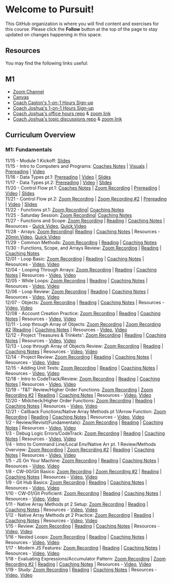 # Welcome to Pursuit!

This GitHub organization is where you will find content and exercises for this course. Please click the **Follow** button at the top of the page to stay updated on changes happening in this space.

## Resources

You may find the following links useful:

## M1 
- [Zoom Channel](https://us06web.zoom.us/j/86031129111)
- [Canvas](https://pursuit.instructure.com/courses/165)
- [Coach Caston's 1-on-1 Hours Sign-up](https://calendar.app.google/nb72RkwgaJF2nKtA8)
- [Coach Joshua's 1-on-1 Hours Sign-up](https://calendar.app.google/BLMridCQ25XzArqm7)
- [Coach Joshua's office hours repo](https://github.com/joshuanelsondev/office_hours) & [zoom link](https://us06web.zoom.us/j/89256360099)
- [Coach Joshua's topic discussions repo](https://github.com/joshuanelsondev/topic_discussions) & [zoom link](https://us06web.zoom.us/j/85960424567)
  


## Curriculum Overview

### M1: Fundamentals 
11/15 - Module 1 Kickoff: [Slides]()<br>
11/15 - Intro to Computers and Programs: [Coaches Notes](https://gist.github.com/CastonPursuit/2d628b3c3b9fd4337bf82f828d5177e2) | [Visuals](https://docs.google.com/presentation/d/1D4IXKnT4Fa0LfvklEATHGwCxN0k2rWBtuKg884KblOI/edit#slide=id.g420132f636_0_109) | [Prereading](https://github.com/10-5-pursuit/unit-fundamentals/blob/main/intro-to-code/readme.md) | [Video](https://www.youtube.com/watch?v=TQCr9RV7twk) <br>
11/16 - Data Types pt.1: [Prereading](https://github.com/pursuit-curriculum/unit-fundamentals/tree/main/intro-to-javascript) | [Video](https://www.youtube.com/watch?v=A37-3lflh8I) | [Slides](https://docs.google.com/presentation/d/1VPWmwDHUwfPM3MWMPnEVVdpVsyEILGz1FxE9CKvKPUI/edit#slide=id.g5a0daf6a0f_0_0) <br>
11/17 - Data Types pt.2:  [Prereading](https://github.com/pursuit-curriculum/unit-fundamentals/tree/main/intro-to-javascript) | [Video](https://www.youtube.com/watch?v=A37-3lflh8I) | [Slides](https://docs.google.com/presentation/d/1VPWmwDHUwfPM3MWMPnEVVdpVsyEILGz1FxE9CKvKPUI/edit#slide=id.g5a0daf6a0f_0_0) <br>
11/20 - Control Flow pt.1: [Coaches Notes](https://gist.github.com/CastonPursuit/6811b68d6431a484875fcf74298eadeb) | [Zoom Recording](https://us06web.zoom.us/rec/share/2QEogtkosXEE8Cba9uqwWQRKxXi1r0MoFZYRlul42iXXrDL_FHVuZ7J5eRi4WQX9.B_199eRyxAiYrEPq) | [Prereading](https://github.com/10-5-pursuit/unit-fundamentals/tree/main/control-flow) | [Video](https://www.youtube.com/watch?v=Wc1rH4uNKIE) | [Slides](https://docs.google.com/presentation/d/1QpqzLZ5O22JayLQqxREZ2k5MOmCaHAUydxkW0f74l8A/edit#slide=id.g420132f666_1_0) <br>
11/21 - Control Flow pt.2:  [Zoom Recording](https://us06web.zoom.us/rec/share/Xqha49H3jmPH_wQMut9SwTGxF8cmHqPzgQC2bqxeMSGc_v5f9r6sj0_ZlvjfDXUC.JeCfImyU8Hz-p13p?startTime=1700580789000) | [Zoom Recording #2](https://us06web.zoom.us/rec/share/Xqha49H3jmPH_wQMut9SwTGxF8cmHqPzgQC2bqxeMSGc_v5f9r6sj0_ZlvjfDXUC.JeCfImyU8Hz-p13p?startTime=1700592468000) | [Prereading]() | [Video](https://www.youtube.com/watch?v=mbT7sSmVUS8) | [Slides](https://docs.google.com/presentation/d/1Q_M6wAqI0hnV3v1yTNYMmkq1991b-xihB8UMjmC41xQ/edit#slide=id.g3986c96d49c0e4ac_18) <br>
11/22 - Functions pt.1:  [Zoom Recording](https://us06web.zoom.us/rec/share/3QcA8bziN7ZUymvIX_I0MWGNbFRLf5kjN7TScXrnkNP8yR-PCyCX8dRT4zcUyp7q.z10b__m0Ds0Mrz6q?startTime=1700672267000)| [Coaching Notes](https://gist.github.com/CastonPursuit/eaaa7b2e0cdabacb456ddf56d054154c) <br>
11/25 - Saturday Session: [Zoom Recording](https://us06web.zoom.us/rec/share/oXJVPJ9LDV_LPnnV2Tn48wLo2co2HOQdZiX9my1D6wZ41aNgaakiOtfgYT6lhedk.zDF-lFnDpWQCaZaJ?startTime=1700924579000)| [Coaching Notes](https://replit.com/@CastonPursuit/FunctionDemobubble#script.js) <br>
11/27 - Functions and Scope:  [Zoom Recording](https://us06web.zoom.us/rec/share/_B7zK6hyf3A26GSAwmzy15Fg97igUWHcRgqwSkC9pqbArXMpqJRCCbZzprJ1XltK.f30XfjBq7MAN9WSF?startTime=1701097454000) | [Reading](https://github.com/pursuit-curriculum/unit-fundamentals/tree/main/scope) | [Coaching Notes](https://replit.com/@CastonPursuit/Practice-Functions-and-Scope) | Resources - [Quick Video](https://www.youtube.com/watch?v=TkFN6e9ZDMw&ab_channel=WebDevSimplified), [Quick Video](https://www.youtube.com/watch?v=iJKkZA215tQ&ab_channel=ProgrammingwithMosh) <br>
11/28 - Arrays:  [Zoom Recording](https://us06web.zoom.us/rec/share/8potDHNfbjJZLPlIOgfan2uHZxmU_dDcwmjffhHff2HfDvlRRpmp8kqHzMLVsnqc.CdkCG7tn0M4H02To?startTime=1701183967000)| [Reading](https://github.com/pursuit-curriculum/unit-fundamentals/tree/main/arrays) | [Coaching Notes](https://replit.com/@CastonPursuit/In-Session-Practice-Arrays-Part-1) | Resources - [20min Video](https://www.youtube.com/watch?v=0SyTDl4pb4w&ab_channel=DaveGray), [Quick Video](https://www.youtube.com/watch?v=QEZXbRiaY1I&ab_channel=freeCodeCamp.org) <br>
11/29 - Common Methods: [Zoom Recording](https://us06web.zoom.us/rec/share/V8FzGyq0LcCj3hM1RS_q_BRIcbd2sNcnSAl2drE1cRCsFcS7nn7nNPBfuVNi7Czq.VBOrbajjnfZDYcY9?startTime=1701272552000) | [Reading](https://github.com/pursuit-curriculum/unit-fundamentals/tree/main/common-methods-and-tools) | [Coaching Notes](https://replit.com/@CastonPursuit/In-Session-Practice-Array-and-String-Methods) <br>
11/30 - Functions, Scope, and Arrays Review: [Zoom Recording](https://us06web.zoom.us/rec/share/GWYk-SlkCCVa8ydEqSiqggLnWhkXHiTMpYPfUuPHXADFCS22pa-TFNZ9efTEyyz9.-HCPMQDb9Drv3_BK?startTime=1701356506000) | [Reading](https://github.com/pursuit-curriculum/unit-fundamentals/tree/main/common-methods-and-tools) | [Coaching Notes](https://replit.com/@CastonPursuit/In-Session-Practice-Array-and-String-Methods) <br>
12/01 - Loop Basic: [Zoom Recording](https://us06web.zoom.us/rec/share/XYLi2D_O-ec6tqtI_eGZ9KviRmoRHm-5NvRxygGAeoM--2hPQ0uGuw6-aBpe0MC8.4DE4LXqALK_QMHj1?startTime=1701443462000) | [Reading](https://github.com/pursuit-curriculum/unit-fundamentals/tree/main/loops) | [Coaching Notes](https://replit.com/@joshuanelsondev/In-Session-Practice-Loops) | Resources - [Video](https://www.youtube.com/watch?v=Kn06785pkJg&ab_channel=codeSTACKr), [Video](https://www.youtube.com/watch?v=s9wW2PpJsmQ&ab_channel=ProgrammingwithMosh) <br>
12/04 - Looping Through Arrays: [Zoom Recording](https://us06web.zoom.us/rec/share/zYosflqRvD2yCGNJwk-Efe561667o5hOR8xaHHH41ghYAHXPE1QB_4HzNWU5nTxO.42pa5cMG9DVkPObE?startTime=1701704001000) | [Reading](https://github.com/pursuit-curriculum/unit-fundamentals/tree/main/loops) | [Coaching Notes](https://replit.com/@joshuanelsondev/In-Session-Practice-Loops) | Resources - [Video](https://www.youtube.com/watch?v=3hUdq32e2qA&ab_channel=CodifyAcademy), [Video](https://www.youtube.com/watch?v=xL2RuPkm4i0&ab_channel=CodingDavid)<br>
12/05 - While Loops: [Zoom Recording](https://us06web.zoom.us/rec/share/yW0Bhh446onY1cbsGVwxkh15LLpKj0xcYS04YTJ1vMGmjrsGcjKCY-HdWA1YhFRP.hOfIT6y8zWi46qDD?startTime=1701790028000) | [Reading](https://github.com/pursuit-curriculum/unit-fundamentals/tree/main/loops) | [Coaching Notes](https://replit.com/@CastonPursuit/In-Session-Practice-Loops) | Resources - [Video](https://www.youtube.com/watch?v=h84MlHv6g4Q&ab_channel=Telusko), [Video](https://www.youtube.com/watch?v=TDUz9QcGPoE&ab_channel=BroCode)<br>
12/06 - Loop Review: [Zoom Recording]() | [Reading]() | [Coaching Notes]() | Resources - [Video](), [Video]()<br>
12/07 - Objects: [Zoom Recording](https://us06web.zoom.us/rec/share/o1q0l91WvQYktOtuMKLAe4UaXB1B3YgyHujPpcf8SVxVMWP4AVBsQo23xGnWA424.xNILJ_KZ0AoB6unW?startTime=1701964049000) | [Reading]() | [Coaching Notes]() | Resources - [Video](), [Video]()<br>
12/08 - Account Creation Practice: [Zoom Recording](https://us06web.zoom.us/rec/share/nXQIVMPmhs1tB9tsW-k1z8frx7dK82HtPI7h13Fs34PHgiAU3c0bADRTlc9MnCds.qlzqlZWmvsK9j5tM?startTime=1702050086000) | [Reading]() | [Coaching Notes]() | Resources - [Video](), [Video]()<br>
12/11 - Loop through Array of Objects: [Zoom Recording](https://us06web.zoom.us/rec/share/Zvj1tvKiQ4XIZb7uSs55P0lDKbFJs7obesVnLCBeXdw_SWpVsUFwFUKKdbjbXOrJ.ugW4pklv9oTm6UOF?startTime=1702308775000) | [Zoom Recording #2](https://us06web.zoom.us/rec/share/8p0vuAC3Xk5m01P9_BewDN-av3t124V4-bfWiptp9vk2_ku_1qIBeH4Z2AKI7ZcG.jUs32zRnNZdIUrVM?startTime=1702323294000) |[Reading]() | [Coaching Notes]() | Resources - [Video](), [Video]()<br>
12/12 - Project 'Treasures & Trinkets': [Zoom Recording](https://us06web.zoom.us/rec/share/xTDZ35q3JjkTICFxihw7ayu95akq4gWUh37G4sLVZDDxc7h9KUc-6DUG1zML-wd8.fd5z-R1AA1RTXVQH?startTime=1702398646000) | [Reading]() | [Coaching Notes]() | Resources - [Video](), [Video]()<br>
12/13 - Loop through Array of Objects Review: [Zoom Recording](https://us06web.zoom.us/rec/share/6xhRJPe5VDyYbsmy9TDQ164Hkmh2ao2bbFXLT4W3E0DoU--lSSgUfVwxrCo49bcx.uFyZoD4xehJIuPu5?startTime=1702481672000) | [Reading]() | [Coaching Notes]() | Resources - [Video](), [Video]()<br>
12/14 - Project Review: [Zoom Recording](https://us06web.zoom.us/rec/share/zJ_Umvt8bA2stiHhfqlr-r1YYxAZ_uaFHqqkCOlgONzhbDTYaSunMVzbO8imoxCU.NoCs7M33P0mEcxgi?startTime=1702567960000) | [Reading]() | [Coaching Notes]() | Resources - [Video](), [Video]()<br>
12/15 - Adding Unit Tests: [Zoom Recording](https://us06web.zoom.us/rec/share/jkPgjJDjtIxXDs_9cRFbwjjFF65ycmhKzTNDO9jTj7pUqOKAj_-Wq87amobKPjrF.FsXezpvse6vxCg8h?startTime=1702669224000) | [Reading]() | [Coaching Notes]() | Resources - [Video](), [Video]()<br>
12/18 - Intro to CodeTrack/Review: [Zoom Recording]() | [Reading]() | [Coaching Notes]() | Resources - [Video](), [Video]()<br>
12/19 - 'T&T' Review/Higher Order Functions: [Zoom Recording](https://us06web.zoom.us/rec/share/oN-_QbSMXNKOEZWbcCgmogJwNd---3Nq1DpZqk36KorzN3ea9OqkjoJlPwL-E_Ot.fXXSQGEzDwNhN7RL?startTime=1703001006000) | [Zoom Recording #2](https://us06web.zoom.us/rec/share/oN-_QbSMXNKOEZWbcCgmogJwNd---3Nq1DpZqk36KorzN3ea9OqkjoJlPwL-E_Ot.fXXSQGEzDwNhN7RL?startTime=1703013942000) | [Reading]() | [Coaching Notes]() | Resources - [Video](), [Video]()<br>
12/20 - Midcheck/Higher Order Functions: [Zoom Recording]() | [Reading]() | [Coaching Notes]() | Resources - [Video](), [Video]()<br>
12/21 - Callback Functions/Native Array Methods pt 1/Arrow Function: [Zoom Recording](https://us06web.zoom.us/rec/share/2DS3rTDLg3N0VEElhXVmNX_mrNTNmauDZxMoAcs5uOlnRVaoNKA346IeOaEIwDyL.OgjK057JBqOfJZXA?startTime=1703174606000) | [Reading]() | [Coaching Notes]() | Resources - [Video](), [Video]()<br>
1/2 - Review/Revisit(Fundamentals): [Zoom Recording](https://us06web.zoom.us/rec/share/QfWC-wdkX3ZVUuMAQf7LxdS2qk3d40LUN67YlKD-ZgftN6GiUaQqOHwtNeTseMg.dXyhFAVZEwHt98wl?startTime=1704215039000) | [Reading]() | [Coaching Notes]() | Resources - [Video](), [Video]()<br>
1/3 - Debug Logic Errors/CodeTrack: [Zoom Recording](https://us06web.zoom.us/rec/share/Sc_XoXR-UpfZuglrmBJr5xRlyY8jrGBwGpj-FPcP5tXLw40Ma-I9GFqbApiPP8up.Y7a4NZkEUhYbwVPx?startTime=1704294186000) | [Reading]() | [Coaching Notes]() | Resources - [Video](), [Video]()<br>
1/4 - Intro to Command Line/Local Env/Native Arr pt. 1 Review/Methods Overview: [Zoom Recording](https://us06web.zoom.us/rec/share/Ik7KiOndhvwLUrMStuCLyMpuGKC7pMbu_tMsHqYh2f0dIgqbpHfkcKmbCYkm2KDH._MiHxmPe-trHnv3t?startTime=1704380515000) | [Zoom Recording #2](https://us06web.zoom.us/rec/share/Ik7KiOndhvwLUrMStuCLyMpuGKC7pMbu_tMsHqYh2f0dIgqbpHfkcKmbCYkm2KDH._MiHxmPe-trHnv3t?startTime=1704403324000) | [Reading]() | [Coaching Notes]() | Resources - [Video](), [Video]()<br>
1/5 - JS On Your Machine: [Zoom Recording](https://us06web.zoom.us/rec/share/kEgxp6gABfTL8VpSW8RYfVG5_NsGgsdDRiY5MPK-tW16UjxHn3W1nfZqAxXqYv1Q.zcHMkSsdu2jp6DiU?startTime=1704467214000) | [Reading]() | [Coaching Notes]() | Resources - [Video](), [Video]()<br>
1/8 - CW-00/Git Basics: [Zoom Recording](https://us06web.zoom.us/rec/share/lD4os1Ej4WLpDvt6DkNm07DzCYuE5xdsXe6hS3vQ3cx_tTexpx5qzQ6LFCPRwrak.AkRFpd7u-CFXMEEf?startTime=1704731935000) | [Zoom Recording #2](https://us06web.zoom.us/rec/share/lD4os1Ej4WLpDvt6DkNm07DzCYuE5xdsXe6hS3vQ3cx_tTexpx5qzQ6LFCPRwrak.AkRFpd7u-CFXMEEf?startTime=1704733392000) | [Reading]() | [Coaching Notes]() | Resources - [Video](), [Video]()<br>
1/9 - Git Hub Basics: [Zoom Recording](https://us06web.zoom.us/rec/share/-Hl2nQokuwWXOxdKexAbe4-hGPc0ANXFgQtNKfa5Uq7S1g3ZbyUxJyIzwaf-C8iP.HjW-O9exyyc1-aoj?startTime=1704814357000) | [Reading]() | [Coaching Notes]() | Resources - [Video](), [Video]()<br>
1/10 - CW-01/Git Proficient: [Zoom Recording](https://us06web.zoom.us/rec/share/QgW5Ukpl_hu9btIUz3Z2vwhWzZOX3jgEbZV3WoihGxzwT3N9d4qutOlCUK1kuaru.IqyRXWGyPKso1GSv?startTime=1704903218000) | [Reading]() | [Coaching Notes]() | Resources - [Video](), [Video]()<br>
1/11 - Native Array Methods pt 2 Setup: [Zoom Recording](https://us06web.zoom.us/rec/share/HUHVV_FjDG26Tf0qOw54oA1-TwU7smjhos6Ua8ncoJftNxGwBEWym8EnUyCnh-sy.yonnJAwKnxww9rlJ?startTime=1704987980000) | [Reading]() | [Coaching Notes]() | Resources - [Video](), [Video]()<br>
1/12 - Native Array Methods pt 2 Practice: [Zoom Recording](https://us06web.zoom.us/rec/share/QWQ8zgMqAH8F9t0koPVpQYcuinU_qK6vI_P4JJ-89gHcpGdSJY5wvyWgE-nYfJvr.vStFTZWKad54YeJx?startTime=1705072104000) | [Reading]() | [Coaching Notes]() | Resources - [Video](), [Video]()<br>
1/15 - Review: [Zoom Recording]() | [Reading]() | [Coaching Notes]() | Resources - [Video](), [Video]()<br>
1/16 - Nested Loops: [Zoom Recording](https://us06web.zoom.us/rec/share/Spf6OaMAjW6ZuUcZs8pNtMK29nlPZeknsvtdgnyP_tuHWHkv6gLsPJ95ZnaMC2iz.r4DPLGiZUrk4kmQV?startTime=1705419717000) | [Reading]() | [Coaching Notes]() | Resources - [Video](), [Video]()<br>
1/17 - Modern JS Features: [Zoom Recording](https://us06web.zoom.us/rec/share/mym2VjdAh8R1ZkG7EzkYFiXSiakRh1v6Cx1K7s5oLb-eIQUk_JvJLBPo2jTa3F4.LmGci7IX5JLva3j-?startTime=1705509668000) | [Reading]() | [Coaching Notes]() | Resources - [Video](), [Video]()<br>
1/18 - Evaluating Expressions/Accumulator Pattern: [Zoom Recording](https://us06web.zoom.us/rec/share/-cjMghN87BUeF7ec4RDPSkn-G2hNbiYdoFmnK1ZYQpOjuKGQJSmw5ANl2qwE25jQ.b98Oz28lLzojPWS6?startTime=1705591491000) | [Zoom Recording #2](https://us06web.zoom.us/rec/share/-cjMghN87BUeF7ec4RDPSkn-G2hNbiYdoFmnK1ZYQpOjuKGQJSmw5ANl2qwE25jQ.b98Oz28lLzojPWS6?startTime=1705676987000) | [Reading]() | [Coaching Notes]() | Resources - [Video](), [Video]()<br>
1/19 - Study: [Zoom Recording]() | [Reading]() | [Coaching Notes]() | Resources - [Video](), [Video]()<br>

